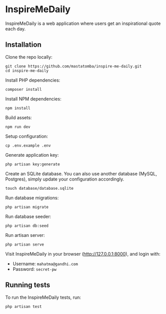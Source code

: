 # InspireMeDaily
InspireMeDaily is a web application where users get an inspirational quote each day.

## Installation
Clone the repo locally:
```
git clone https://github.com/mastatomba/inspire-me-daily.git
cd inspire-me-daily
```

Install PHP dependencies:
```
composer install
```

Install NPM dependencies:
```
npm install
```

Build assets:
```
npm run dev
```

Setup configuration:
```
cp .env.example .env
```

Generate application key:
```
php artisan key:generate
```

Create an SQLite database. You can also use another database (MySQL, Postgres), simply update your configuration accordingly.
```
touch database/database.sqlite
```

Run database migrations:
```
php artisan migrate
```

Run database seeder:
```
php artisan db:seed
```

Run artisan server:
```
php artisan serve
```

Visit InspireMeDaily in your browser (http://127.0.0.1:8000), and login with:
- Username: `mahatma@gandhi.com`
- Password: `secret-pw`


## Running tests
To run the InspireMeDaily tests, run:
```
php artisan test
```
